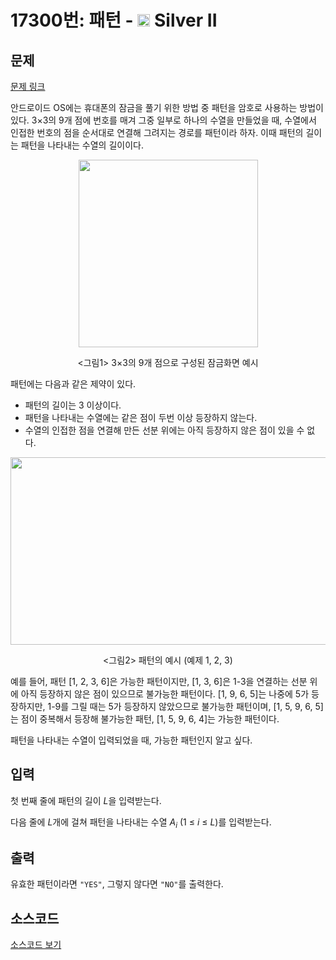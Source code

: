 # 17300번: 패턴 - <img src="https://static.solved.ac/tier_small/9.svg" style="height:20px" /> Silver II

<!-- performance -->

<!-- 문제 제출 후 깃허브에 푸시를 했을 때 제출한 코드의 성능이 입력될 공간입니다.-->

<!-- end -->

## 문제

[문제 링크](https://boj.kr/17300)


<p>안드로이드 OS에는 휴대폰의 잠금을 풀기 위한 방법 중 패턴을 암호로 사용하는 방법이 있다. 3×3의 9개 점에 번호를 매겨 그중 일부로 하나의 수열을 만들었을 때, 수열에서 인접한 번호의 점을 순서대로 연결해 그려지는 경로를 패턴이라 하자. 이때 패턴의 길이는 패턴을 나타내는 수열의 길이이다.</p>

<p style="text-align: center;"><img alt="" src="https://upload.acmicpc.net/850e44a3-e665-48cd-981f-adbaf1b88a2b/-/preview/" style="height: 300px; width: 287px;"></p>

<p style="text-align: center;">&lt;그림1&gt; 3×3의 9개 점으로 구성된 잠금화면 예시</p>

<p>패턴에는 다음과 같은 제약이 있다.</p>

<ul>
<li>패턴의 길이는 3 이상이다.</li>
<li>패턴을 나타내는 수열에는 같은 점이 두번 이상 등장하지 않는다.</li>
<li>수열의 인접한 점을 연결해 만든 선분 위에는 아직 등장하지 않은 점이 있을 수 없다.</li>
</ul>

<p style="text-align: center;"><img alt="" src="https://upload.acmicpc.net/58ac1b5b-3205-4bf5-a164-c40faabe0756/-/preview/" style="width: 799px; height: 300px;"></p>

<p style="text-align: center;">&lt;그림2&gt; 패턴의 예시 (예제 1, 2, 3)</p>

<p>예를 들어, 패턴 [1, 2, 3, 6]은 가능한 패턴이지만, [1, 3, 6]은 1-3을 연결하는 선분 위에 아직 등장하지 않은 점이 있으므로 불가능한 패턴이다. [1, 9, 6, 5]는 나중에 5가 등장하지만, 1-9를 그릴 때는 5가 등장하지 않았으므로 불가능한 패턴이며, [1, 5, 9, 6, 5]는 점이 중복해서 등장해 불가능한 패턴, [1, 5, 9, 6, 4]는 가능한 패턴이다.</p>

<p>패턴을 나타내는 수열이 입력되었을 때, 가능한 패턴인지 알고 싶다.</p>



## 입력


<p>첫 번째 줄에 패턴의 길이 <em>L</em>을 입력받는다.</p>

<p>다음 줄에 <em>L</em>개에 걸쳐 패턴을 나타내는 수열 <em>A<sub>i</sub></em> (1 ≤ <em>i</em> ≤ <em>L</em>)를 입력받는다.</p>



## 출력


<p>유효한 패턴이라면 <code>"YES"</code>, 그렇지 않다면 <code>"NO"</code>를 출력한다.</p>



## 소스코드

[소스코드 보기](패턴.cpp)
